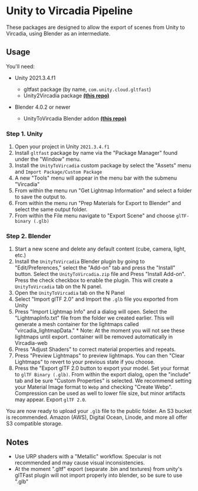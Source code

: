 # Unity to Vircadia Pipeline

These packages are designed to allow the export of scenes from Unity to Vircadia, using Blender as an intermediate.

## Usage

You'll need:

- Unity 2021.3.4.f1
  
  - gltfast package (by name, `com.unity.cloud.gltfast`)
  - Unity2Vircadia package [**(this repo)**](https://github.com/vircadia/unity-to-vircadia-pipeline/blob/master/dist/Unity2Vircadia_v1.0.1.unitypackage)

- Blender 4.0.2 or newer
  
  - UnityToVircadia Blender addon [**(this repo)**](https://github.com/vircadia/unity-to-vircadia-pipeline/blob/master/dist/UnityToVircadia_BlenderAddon_v1.0.1.zip)

### Step 1. Unity

1. Open your project in Unity `2021.3.4.f1`
2. Install `gltfast` package by name via the "Package Manager" found under the "Window" menu.
3. Install the `UnityToVircadia` custom package by select the "Assets" menu and `Import Package/Custom Package`
4. A new "Tools" menu will appear in the menu bar with the submenu "Vircadia"
5. From within the menu run "Get Lightmap Information" and select a folder to save the output to.
6. From within the menu run "Prep Materials for Export to Blender" and select the same output folder.
7. From within the File menu navigate to "Export Scene" and choose `glTF-binary (.glb)`

### Step 2. Blender

1. Start a new scene and delete any default content (cube, camera, light, etc.)
2. Install the `UnityToVircadia` Blender plugin by going to "Edit/Preferences," select the "Add-on" tab and press the "Install" button. Select the `UnityToVircadia.zip` file and Press "Install Add-on". Press the check checkbox to enable the plugin. This will create a `UnityToVircadia` tab on the N panel.
3. Open the `UnityToVircadia` tab on the N Panel
4. Select "Import glTF 2.0" and Import the `.glb` file you exported from Unity
5. Press "Import Lightmap Info" and a dialog will open. Select the "LightmapInfo.txt" file from the folder we created earlier. This will generate a mesh container for the lightmaps called "vircadia_lightmapData." \* Note: At the moment you will not see these lightmaps until export. container will be removed automatically in Vircadia-web
6. Press "Adjust Shaders" to correct material properties and repeats.
7. Press "Preview Lightmaps" to preview lightmaps. You can then "Clear Lightmaps" to revert to your previous state if you choose.
8. Press the "Export glTF 2.0 button to export your model. Set your format to `glTF Binary (.glb)`. From within the export dialog, open the "include" tab and be sure "Custom Properties" is selected. We recommend setting your Material Image format to `Webp` and checking "Create Webp". Compression can be used as well to lower file size, but minor artifacts may appear. Export `glTF 2.0`.

You are now ready to upload your `.glb` file to the public folder. An S3 bucket is recommended. Amazon (AWS), Digital Ocean, Linode, and more all offer S3 compatible storage.

## Notes

- Use URP shaders with a "Metallic" workflow. Specular is not recommended and may cause visual inconsistencies.
- At the moment ".gltf" export (separate .bin and textures) from unity's glTFast plugin will not import properly into blender, so be sure to use ".glb"
